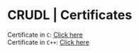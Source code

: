 # CRUDL | Certificates

Certificate in <code>C</code>: [Click here](https://res.cloudinary.com/ds3feevzv/image/upload/v1626687809/c_certificate_kqcaus.jpg)</br>
Certificate in <code>C++</code>: [Click here](https://res-console.cloudinary.com/ds3feevzv/thumbnails/v1/image/upload/v1626687448/0J3QuNC60L7Qu9CwX9CY0LvQuNC10LJfYXJtdW5i/preview)

